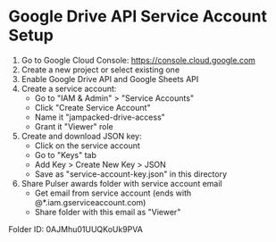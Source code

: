 # Google Drive API Service Account Setup

1. Go to Google Cloud Console: https://console.cloud.google.com
2. Create a new project or select existing one
3. Enable Google Drive API and Google Sheets API
4. Create a service account:
   - Go to "IAM & Admin" > "Service Accounts"
   - Click "Create Service Account"
   - Name it "jampacked-drive-access"
   - Grant it "Viewer" role
5. Create and download JSON key:
   - Click on the service account
   - Go to "Keys" tab
   - Add Key > Create New Key > JSON
   - Save as "service-account-key.json" in this directory
6. Share Pulser awards folder with service account email
   - Get email from service account (ends with @*.iam.gserviceaccount.com)
   - Share folder with this email as "Viewer"

Folder ID: 0AJMhu01UUQKoUk9PVA
